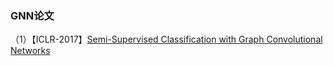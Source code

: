 ### GNN论文
（1）【ICLR-2017】[Semi-Supervised Classification with Graph Convolutional Networks]([http://www.example.com](https://arxiv.org/abs/1609.02907)https://arxiv.org/abs/1609.02907)
